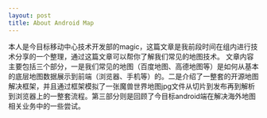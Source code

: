 ```yaml
---
layout: post
title: About Android Map
---
```


本人是今目标移动中心技术开发部的magic，这篇文章是我前段时间在组内进行技术分享的一个整理，通过这篇文章可以帮你了解我们常见的地图技术。
文章内容主要包括三个部分，一是我们常见的地图（百度地图、高德地图等）是如何从基本的底层地图数据展示到前端（浏览器、手机等）的。二是介绍了一整套的开源地图解决框架，并且通过框架模拟了一张魔兽世界地图jpg文件从切片到发布再到解析到浏览器上的一整套流程。第三部分则是回顾了今目标android端在解决海外地图相关业务中的一些尝试。

